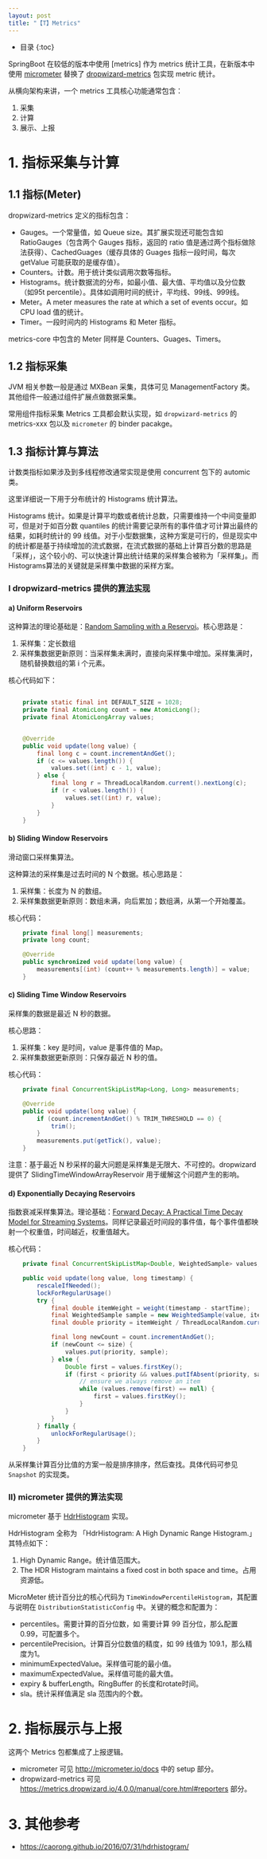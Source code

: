 ```yaml
---
layout: post
title: "【T】Metrics"
---
```


* 目录
{:toc}

SpringBoot 在较低的版本中使用 [metrics] 作为 metrics 统计工具，在新版本中使用 [micrometer](https://github.com/micrometer-metrics/micrometer) 替换了 [dropwizard-metrics](https://github.com/dropwizard/metrics) 包实现 metric 统计。

从横向架构来讲，一个 metrics 工具核心功能通常包含：

1. 采集
2. 计算
3. 展示、上报

# 1. 指标采集与计算

## 1.1 指标(Meter)

dropwizard-metrics 定义的指标包含：

* Gauges。一个常量值，如 Queue size。其扩展实现还可能包含如 RatioGauges（包含两个 Gauges 指标，返回的 ratio 值是通过两个指标做除法获得）、CachedGuages（缓存具体的 Guages 指标一段时间，每次 getValue 可能获取的是缓存值）。
* Counters。计数。用于统计类似调用次数等指标。
* Histograms。统计数据流的分布，如最小值、最大值、平均值以及分位数（如95t percentile）。具体如调用时间的统计，平均线、99线、999线。
* Meter。A meter measures the rate at which a set of events occur。如 CPU load 值的统计。
* Timer。一段时间内的 Histograms 和 Meter 指标。

metrics-core 中包含的 Meter 同样是 Counters、Guages、Timers。

## 1.2 指标采集

JVM 相关参数一般是通过 MXBean 采集，具体可见 ManagementFactory 类。其他组件一般通过组件扩展点做数据采集。

常用组件指标采集 Metrics 工具都会默认实现，如 `dropwizard-metrics` 的 metrics-xxx 包以及 `micrometer` 的 binder pacakge。

## 1.3 指标计算与算法

计数类指标如果涉及到多线程修改通常实现是使用 concurrent 包下的 automic 类。

这里详细说一下用于分布统计的 Histograms 统计算法。

Histograms 统计。如果是计算平均数或者统计总数，只需要维持一个中间变量即可，但是对于如百分数 quantiles 的统计需要记录所有的事件值才可计算出最终的结果，如耗时统计的 99 线值。对于小型数据集，这种方案是可行的，但是现实中的统计都是基于持续增加的流式数据，在流式数据的基础上计算百分数的思路是「采样」，这个较小的、可以快速计算出统计结果的采样集合被称为「采样集」。而Histograms算法的关键就是采样集中数据的采样方案。 

### I dropwizard-metrics 提供的[算法实现](https://metrics.dropwizard.io/4.0.0/manual/core.html#histograms)

#### a) Uniform Reservoirs

这种算法的理论基础是：[Random Sampling with a Reservoi](http://www.cs.umd.edu/~samir/498/vitter.pdf)。核心思路是：

1. 采样集：定长数组
2. 采样集数据更新原则：当采样集未满时，直接向采样集中增加。采样集满时，随机替换数组的第 i 个元素。

核心代码如下：

```java

    private static final int DEFAULT_SIZE = 1028;
    private final AtomicLong count = new AtomicLong();
    private final AtomicLongArray values;


    @Override
    public void update(long value) {
        final long c = count.incrementAndGet();
        if (c <= values.length()) {
            values.set((int) c - 1, value);
        } else {
            final long r = ThreadLocalRandom.current().nextLong(c);
            if (r < values.length()) {
                values.set((int) r, value);
            }
        }
    }

```

#### b) Sliding Window Reservoirs

滑动窗口采样集算法。

这种算法的采样集是过去时间的 N 个数据。核心思路是：

1. 采样集：长度为 N 的数组。
2. 采样集数据更新原则：数组未满，向后累加；数组满，从第一个开始覆盖。

核心代码：

```java
    private final long[] measurements;
    private long count;

    @Override
    public synchronized void update(long value) {
        measurements[(int) (count++ % measurements.length)] = value;
    }
```

#### c) Sliding Time Window Reservoirs

采样集的数据是最近 N 秒的数据。

核心思路：

1. 采样集：key 是时间，value 是事件值的 Map。
2. 采样集数据更新原则：只保存最近 N 秒的值。

核心代码：

```java
    private final ConcurrentSkipListMap<Long, Long> measurements;

    @Override
    public void update(long value) {
        if (count.incrementAndGet() % TRIM_THRESHOLD == 0) {
            trim();
        }
        measurements.put(getTick(), value);
    }
```

注意：基于最近 N 秒采样的最大问题是采样集是无限大、不可控的。dropwizard 提供了 SlidingTimeWindowArrayReservoir 用于缓解这个问题产生的影响。

#### d) Exponentially Decaying Reservoirs

指数衰减采样集算法。理论基础：[Forward Decay: A Practical Time Decay Model for Streaming Systems](http://dimacs.rutgers.edu/~graham/pubs/papers/fwddecay.pdf)。同样记录最近时间段的事件值，每个事件值都映射一个权重值，时间越近，权重值越大。


核心代码：

```java
    private final ConcurrentSkipListMap<Double, WeightedSample> values;

    public void update(long value, long timestamp) {
        rescaleIfNeeded();
        lockForRegularUsage()
        try {
            final double itemWeight = weight(timestamp - startTime);
            final WeightedSample sample = new WeightedSample(value, itemWeight);
            final double priority = itemWeight / ThreadLocalRandom.current().nextDouble();

            final long newCount = count.incrementAndGet();
            if (newCount <= size) {
                values.put(priority, sample);
            } else {
                Double first = values.firstKey();
                if (first < priority && values.putIfAbsent(priority, sample) == null) {
                    // ensure we always remove an item
                    while (values.remove(first) == null) {
                        first = values.firstKey();
                    }
                }
            }
        } finally {
            unlockForRegularUsage();
        }
    }
```

从采样集计算百分比值的方案一般是排序排序，然后查找。具体代码可参见 `Snapshot` 的实现类。

### II) micrometer 提供的算法实现

micrometer 基于 [HdrHistogram](http://hdrhistogram.github.io/HdrHistogram/) 实现。

HdrHistogram 全称为 「HdrHistogram: A High Dynamic Range Histogram.」其特点如下：

1. High Dynamic Range。统计值范围大。
2. The HDR Histogram maintains a fixed cost in both space and time。占用资源低。


MicroMeter 统计百分比的核心代码为 `TimeWindowPercentileHistogram`，其配置与说明在 `DistributionStatisticConfig` 中。关键的概念和配置为：

* percentiles。需要计算的百分位数，如 需要计算 99 百分位，那么配置 0.99，可配置多个。
* percentilePrecision。计算百分位数值的精度，如 99 线值为 109.1，那么精度为1。
* minimumExpectedValue。采样值可能的最小值。
* maximumExpectedValue。采样值可能的最大值。
* expiry & bufferLength。RingBuffer 的长度和rotate时间。
* sla。统计采样值满足 sla 范围内的个数。

# 2. 指标展示与上报

这两个 Metrics 包都集成了上报逻辑。

* micrometer 可见 http://micrometer.io/docs 中的 setup 部分。
* dropwizard-metrics 可见 https://metrics.dropwizard.io/4.0.0/manual/core.html#reporters 部分。


# 3. 其他参考

* https://caorong.github.io/2016/07/31/hdrhistogram/